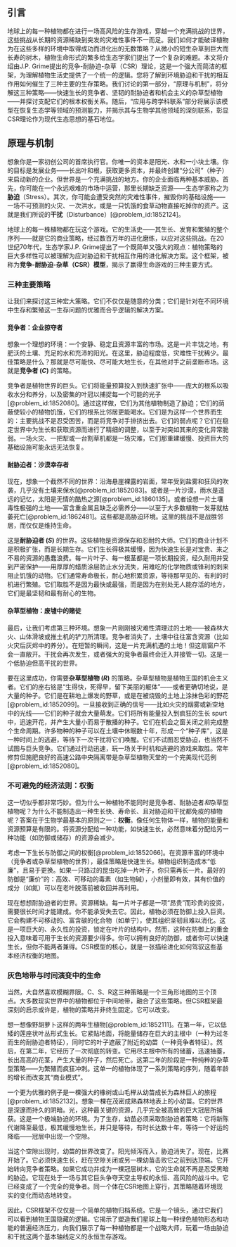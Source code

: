 ## 引言
地球上的每一种植物都在进行一场高风险的生存游戏，穿越一个充满挑战的世界，这些挑战从长期的资源稀缺到突发的灾难性事件不一而足。我们如何才能破译植物为在这些多样的环境中取得成功而进化出的无数策略？从微小的短生杂草到巨大而长寿的树木，植物生命形式的繁多给生态学家们提出了一个复杂的难题。本文将介绍由J.P. Grime提出的竞争-耐胁迫-杂草（CSR）理论，这是一个强大而简洁的框架，为理解植物生活史提供了一个统一的逻辑。您将了解到环境胁迫和干扰的相互作用如何催生了三种主要的生存策略。我们讨论的第一部分，“原理与机制”，将分解这三种策略——快速生长的竞争者、坚韧的耐胁迫者和机会主义的杂草型植物——并探讨支配它们的根本权衡关系。随后，“应用与跨学科联系”部分将展示该模型在恢复生态学等领域的预测能力，并揭示其与生物学其他领域的深刻联系，彰显CSR理论作为现代生态思想的基石地位。

## 原理与机制

想象你是一家初创公司的首席执行官。你唯一的资本是阳光、水和一小块土壤。你的目标是发展业务——长出叶和根，获取更多资本，并最终创建“分公司”（种子）来启动新的企业。但世界是一个充满挑战的地方。你的企业面临两种基本威胁。首先，你可能在一个永远艰难的市场中运营，那里长期缺乏资源——生态学家称之为**胁迫**（Stress）。其次，你可能会遭受突然的灾难性事件，摧毁你的基础设施——一场不可预测的火灾、一次洪水，或是一只饥饿的食草动物直接吃掉你的资产。这就是我们所说的**干扰**（Disturbance）[@problem_id:1852124]。

地球上的每一株植物都在玩这个游戏。它的生活史——其生长、发育和繁殖的整个序列——就是它的商业策略，经过数百万年的进化磨练，以应对这些挑战。在20世纪70年代，生态学家J.P. Grime提出了一个既简单又强大的观点：植物策略的巨大多样性可以被理解为应对胁迫和干扰相互作用的进化解决方案。这个框架，被称为**竞争-耐胁迫-杂草（CSR）模型**，揭示了赢得生命游戏的三种主要方式。

### 三种主要策略

让我们来探讨这三种宏大策略。它们不仅仅是随意的分类；它们是针对在不同环境中生存和繁殖这一生存问题的优雅而合乎逻辑的解决方案。

#### 竞争者：企业掠夺者

想象一个理想的环境：一个安静、稳定且资源丰富的市场。这是一片丰饶之地，有肥沃的土壤、充足的水和充沛的阳光。在这里，胁迫程度低，灾难性干扰稀少。最佳策略是什么？那就是尽可能快、尽可能大地生长，在其他对手之前垄断市场。这就是**竞争者 ($C$)** 的策略。

竞争者是植物世界的巨头。它们将能量预算投入到快速扩张中——庞大的根系以吸收水分和养分，以及密集的叶冠以捕捉每一个可能的光子[@problem_id:1852080]。通过这样做，它们为其他植物制造了胁迫；它们的荫蔽使较小的植物饥饿，它们的根系比邻居更能喝水。它们是为这样一个世界而生的：主要挑战不是忍受困苦，而是将竞争对手排挤出去。它们的弱点呢？它们在稳定世界中为生长和获取资源而进行了精细的调整，以至于对突如其来的变化异常脆弱。一场火灾、一把犁或一台割草机都是一场灾难，它们那重建缓慢、投资巨大的基础设施可能永远无法恢复。

#### 耐胁迫者：沙漠幸存者

现在，想象一个截然不同的世界：沿海悬崖裸露的岩面，常年受到盐雾和狂风的吹袭，几乎没有土壤来保水[@problem_id:1852083]。或者是一片沙漠，雨水是遥远的记忆，太阳是无情的酷热之源[@problem_id:1860135]。或者设想一片土壤毒性极强的土地——富含重金属且缺乏必需养分——以至于大多数植物一发芽就枯萎死亡[@problem_id:1862481]。这些都是高胁迫环境。这里的挑战不是战胜邻居，而仅仅是维持生命。

这是**耐胁迫者 ($S$)** 的世界。这些植物是资源保存和忍耐的大师。它们的商业计划不是积极扩张，而是长期生存。它们生长得极其缓慢，因为快速生长是对宝贵、来之不易的资源的愚蠢浪费。每一片叶子、每一根茎都是一项长期投资，经久耐用并受到严密保护——用厚厚的蜡质涂层防止水分流失，用难吃的化学物质或锋利的刺来阻止饥饿的动物。它们通常寿命极长，耐心地积累资源，等待那罕见的、有利的时机进行繁殖。它们取胜不是因为最快或最强，而是因为在别处无人能存活的地方，它们是最坚韧和最有耐心的生物。

#### 杂草型植物：废墟中的赌徒

最后，让我们考虑第三种环境。想象一片刚刚被灾难性清理过的土地——被森林大火、山体滑坡或推土机的铲刀所清理。竞争者消失了，土壤中往往富含资源（比如火灾后灰烬中的养分）。在短暂的瞬间，这是一片充满机遇的土地！但这扇窗户不会一直敞开。干扰会再次发生，或者强大的竞争者最终会迁入并接管一切。这是一个低胁迫但高干扰的世界。

要在这里成功，你需要**杂草型植物 ($R$)** 的策略。杂草型植物是植物王国的机会主义者。它们的座右铭是“生得快，死得早，留下美丽的躯体”——或者更确切地说，是大量的种子。它们是在耕地上爆发的野草，或是在被烧毁的土地上涂抹色彩的野花[@problem_id:1852099]。一旦接收到正确的信号——比如火灾的烟雾或新空地中的光线——它们的种子就会大量萌发。它们将所有能量投入到疯狂的生长 spurt 中，迅速开花，并产生大量小而易于散播的种子。它们在机会之窗关闭之前完成整个生命周期。许多物种的种子可以在土壤中休眠数十年，形成一个“种子库”，这是一种时间上的逃避，等待下一次干扰将它们唤醒。它们不试图忍受胁迫，也当然不试图与巨头竞争。它们通过行动迅速，玩一场关于时机和逃避的游戏来取胜。常年修剪但施肥良好的高速公路中央隔离带是杂草型植物天堂的一个完美现代范例[@problem_id:1852080]。

### 不可避免的经济法则：权衡

这一切似乎都非常巧妙。但为什么一种植物不能同时是竞争者、耐胁迫者*和*杂草型植物呢？为什么不能制造出一种生长快、寿命长、且对胁迫和干扰都免疫的植物呢？答案在于生物学最基本的原则之一：**权衡**。像任何生物体一样，植物的能量和资源预算是有限的。将资源分配给一种功能，如快速生长，必然意味着分配给另一种功能（如防御或储存）的资源会减少。

考虑一下生长与防御之间的权衡[@problem_id:1852066]。在资源丰富的环境中（竞争者或杂草型植物的世界），最佳策略是快速生长。植物组织制造成本“低廉”，且易于更换。如果一只路过的昆虫吃掉一片叶子，你只需再长一片。最好的防御是“廉价”的：高效、可移动的毒素（如生物碱），小剂量即有效，其有价值的成分（如氮）可以在老叶脱落前被收回并再利用。

现在想想耐胁迫者的世界。资源稀缺。每一片叶子都是一项“昂贵”而珍贵的投资，需要很长时间才能建成。你不能承受失去它。因此，植物必须在防御上投入巨资。它会构建不可移动的、富含碳的化合物（如单宁），使其组织坚韧且难以消化。这是一项巨大的、永久性的投资，锁定在叶片的结构中。然而，这种在防御上的重金投入意味着可用于生长的资源要少得多。你可以拥有良好的防御，或者你可以快速生长，但你不能两者兼得。CSR模型的核心，就是一张描绘进化如何驾驭这些基本经济权衡的地图。

### 灰色地带与时间演变中的生命

当然，大自然喜欢模糊界限。C、S、R这三种策略是一个三角形地图的三个顶点。大多数现实世界中的植物都位于中间地带，融合了这些策略。但CSR框架最深刻的启示或许是，植物的策略并非终生固定。它可以改变。

想一想像野胡萝卜这样的两年生植物[@problem_id:1852111]。在第一年，它以低矮的莲座状叶丛形式生长。它紧贴地面，将能量储存在巨大的主根中（一种为过冬而生的耐胁迫者特征），同时它的叶子遮蔽了附近的幼苗（一种竞争者特征）。然后，在第二年，它经历了一次彻底的转变。它用尽主根中所有的储蓄，迅速抽薹，长出高高的花茎，产生大量的种子，然后死亡。这第二年的阶段是一种纯粹的杂草型策略——为繁殖而疯狂冲刺。这单一的植物体现了一系列策略的序列，随着年龄的增长而改变其“商业模式”。

一个更为优雅的例子是一棵强大的橡树或山毛榉从幼苗成长为森林巨人的旅程[@problem_id:1852132]。想象一棵在茂密成熟森林地表上的小幼苗。它的世界是深邃而持久的阴暗。光，这种最关键的资源，几乎完全被高耸的巨大冠层所捕获。这是一个极端胁迫的环境。为了生存，幼苗必须采取耐胁迫者策略：它将新陈代谢降至最低，极其缓慢地生长，并只是等待，有时长达数十年，等待一个好运的降临——冠层中出现一个空隙。

当这个空隙出现时，幼苗的世界改变了。阳光倾泻而入，胁迫消失了。现在，比赛开始了。它必须快速生长，赶在空隙关闭或另一棵幼苗击败它之前到达顶端。它开始转向竞争者策略。如果它成功并成为一棵冠层树木，它的生命就不再是忍受黑暗的胁迫。它现在处于一场与其它巨头争夺天空主导权的永恒、高风险的战斗中。它已经变成了一个完全的竞争者。同一个体在CSR地图上穿行，其策略随着环境现实的变化而动态地转变。

因此，CSR框架不仅仅是一个简单的植物归档系统。它是一个镜头，通过它我们可以看到植物王国隐藏的逻辑。它揭示了塑造我们星球上每一种绿色植物形态和功能的普遍经济压力，向我们展示了每一种植物都是一个战略大师，玩着一场由胁迫和干扰这两个基本轴线定义的永恒生存游戏。

